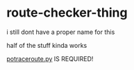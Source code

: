 # route-checker-thing
i still dont have a proper name for this

half of the stuff kinda works

[potraceroute.py](https://github.com/velotraveler/potraceroute) IS REQUIRED!